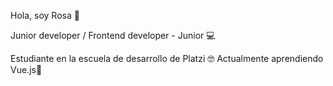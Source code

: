 Hola, soy Rosa 👋

Junior developer / Frontend developer - Junior 💻

Estudiante en la escuela de desarrollo de Platzi 🤓 
Actualmente aprendiendo Vue.js🌱



